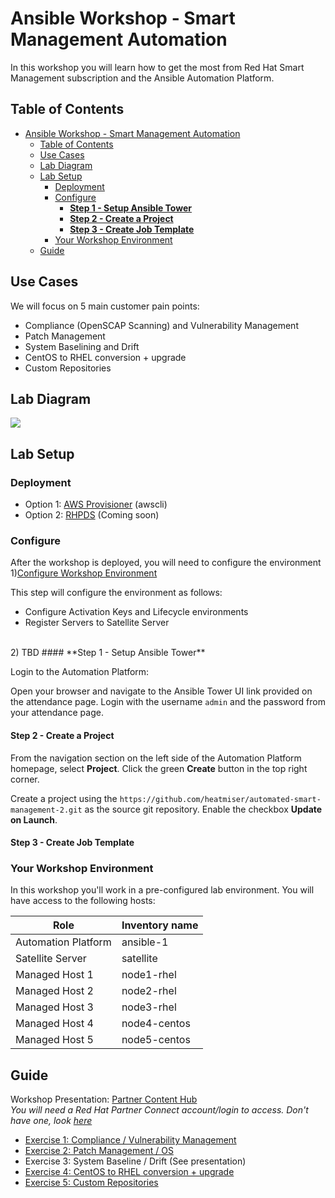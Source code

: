 # Ansible Workshop - Smart Management Automation

In this workshop you will learn how to get the most from Red Hat Smart Management subscription and the Ansible Automation Platform.

## Table of Contents
- [Ansible Workshop - Smart Management Automation](#ansible-workshop---smart-management-automation)
  - [Table of Contents](#table-of-contents)
  - [Use Cases](#use-cases)
  - [Lab Diagram](#lab-diagram)
  - [Lab Setup](#lab-setup)
    - [Deployment](#deployment)
    - [Configure](#configure)
      - [**Step 1 - Setup Ansible Tower**](#step-1---setup-ansible-tower)
      - [**Step 2 - Create a Project**](#step-2---create-a-project)
      - [**Step 3 - Create Job Template**](#step-3---create-job-template)
    - [Your Workshop Environment](#your-workshop-environment)
  - [Guide](#guide)

## Use Cases
We will focus on 5 main customer pain points:
- Compliance (OpenSCAP Scanning) and Vulnerability Management
- Patch Management
- System Baselining and Drift
- CentOS to RHEL conversion + upgrade
- Custom Repositories

## Lab Diagram
![](https://lh3.googleusercontent.com/TFkdkKSfTtqbwE4i0ZDTyzvKCojXgeYuIrxIq4kgK6RqiiVU54msgOjGObQEqskvi6BUilA8YoRJg5rdSq-NFC47L6GC3PFhaTmBc9fKBaUX1Axcm_u0UiuRDNJxDrTjsTfUqUpi)

## Lab Setup

### Deployment
- Option 1: [AWS Provisioner](https://github.com/redhat-partner-tech/partner-tech-days-march2021/blob/main/integrated-mgmt-workshop/provision-aws.md) (awscli)  
- Option 2: [RHPDS](https://github.com/redhat-partner-tech/partner-tech-days-march2021/blob/main/integrated-mgmt-workshop/provision-rhpds.md) (Coming soon)

### Configure
After the workshop is deployed, you will need to configure the environment<br>
1)[Configure Workshop Environment](https://github.com/redhat-partner-tech/partner-tech-days-march2021/blob/main/integrated-mgmt-workshop/intro.md)<br>

This step will configure the environment as follows:
- Configure Activation Keys and Lifecycle environments
- Register Servers to Satellite Server

<br>
2) TBD
#### **Step 1 - Setup Ansible Tower**

Login to the Automation Platform:

Open your browser and navigate to the Ansible Tower UI link provided on the attendance page. Login with the username `admin` and the password from your attendance page.

#### **Step 2 - Create a Project**

From the navigation section on the left side of the Automation Platform homepage, select **Project**. Click the green **Create** button in the top right corner. 

Create a project using the `https://github.com/heatmiser/automated-smart-management-2.git` as the source git repository. Enable the checkbox **Update on Launch**.

#### **Step 3 - Create Job Template**


### Your Workshop Environment

In this workshop you'll work in a pre-configured lab environment. You will have access to the following hosts:

| Role                 | Inventory name |
| ---------------------| ---------------|
| Automation Platform  | ansible-1      |
| Satellite Server     | satellite      |
| Managed Host 1       | node1-rhel     |
| Managed Host 2       | node2-rhel     |
| Managed Host 3       | node3-rhel     |
| Managed Host 4       | node4-centos   |
| Managed Host 5       | node5-centos   |




## Guide
Workshop Presentation: [Partner Content Hub](http://redhat-partner.highspot.com)<br>
*You will need a Red Hat Partner Connect account/login to access. Don't have one, look [here](https://connect.redhat.com/en/support)*
* [Exercise 1: Compliance / Vulnerability Management](2-compliance)
* [Exercise 2: Patch Management / OS](3-patching)
* Exercise 3: System Baseline / Drift (See presentation)
* [Exercise 4: CentOS to RHEL conversion + upgrade](4-convert2rhel)
* [Exercise 5: Custom Repositories](5-customrepo)
